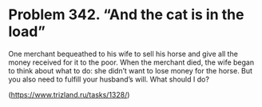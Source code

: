 # Problem 342. “And the cat is in the load”

One merchant bequeathed to his wife to sell his horse and give all the money received for it to the poor. When the merchant died, the wife began to think about what to do: she didn’t want to lose money for the horse. But you also need to fulfill your husband’s will. What should I do?

(https://www.trizland.ru/tasks/1328/)